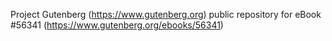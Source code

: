Project Gutenberg (https://www.gutenberg.org) public repository for
eBook #56341 (https://www.gutenberg.org/ebooks/56341)
